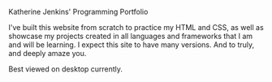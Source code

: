 Katherine Jenkins' Programming Portfolio

I've built this website from scratch to practice my HTML and CSS, as well as showcase my projects created in all languages and frameworks that I am and will be learning. I expect this site to have many versions. And to truly, and deeply amaze you.

Best viewed on desktop currently.
